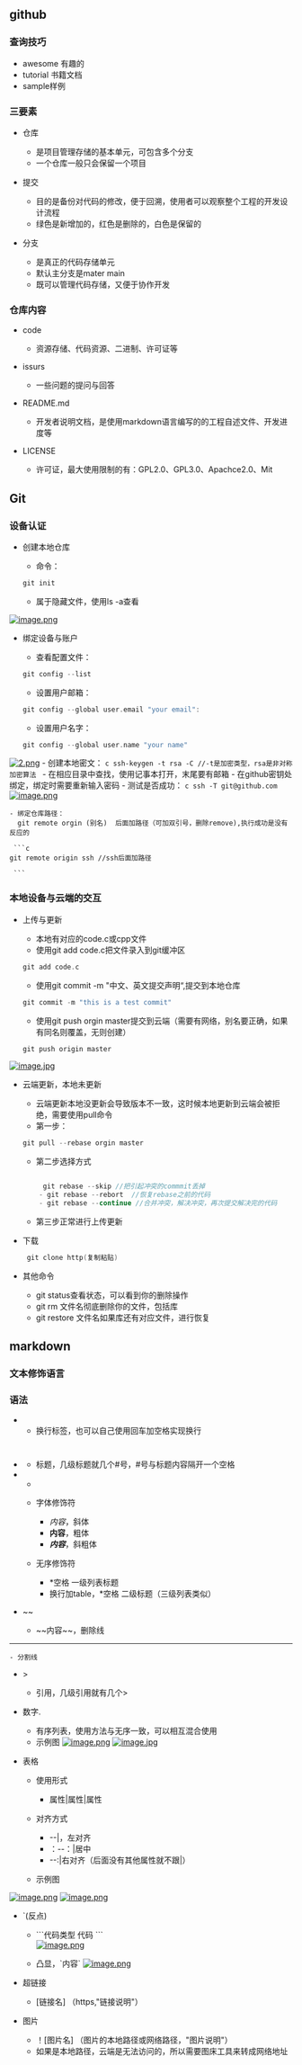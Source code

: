 ## github

### 查询技巧

- awesome 有趣的
- tutorial 书籍文档
- sample样例

### 三要素

- 仓库

	- 是项目管理存储的基本单元，可包含多个分支
	- 一个仓库一般只会保留一个项目

- 提交

	- 目的是备份对代码的修改，便于回溯，使用者可以观察整个工程的开发设计流程
	- 绿色是新增加的，红色是删除的，白色是保留的

- 分支

	- 是真正的代码存储单元
	- 默认主分支是mater main
	- 既可以管理代码存储，又便于协作开发

### 仓库内容

- code

	- 资源存储、代码资源、二进制、许可证等

- issurs

	- 一些问题的提问与回答

- README.md

	- 开发者说明文档，是使用markdown语言编写的的工程自述文件、开发进度等

- LICENSE

	- 许可证，最大使用限制的有：GPL2.0、GPL3.0、Apachce2.0、Mit

## Git

### 设备认证

- 创建本地仓库

	- 命令：
	```C
	git init
	
	```
	- 属于隐藏文件，使用ls -a查看

[![image.png](https://i.postimg.cc/K8XNMtq4/image.png)](https://postimg.cc/fJKm4Shh)

- 绑定设备与账户

	- 查看配置文件：
	```c
	git config --list
	
	```
	- 设置用户邮箱：
	```c
	git config --global user.email "your email":
	```

	- 设置用户名字：
	```c
	git config --global user.name "your name"
	```
[![2.png](https://i.postimg.cc/qRvr0JRD/2.png)](https://postimg.cc/WDCCwP00)
	- 创建本地密文：
	```c
	ssh-keygen -t rsa -C //-t是加密类型，rsa是非对称加密算法
	```
	- 在相应目录中查找，使用记事本打开，末尾要有邮箱
	- 在github密钥处绑定，绑定时需要重新输入密码
	- 测试是否成功：
	```c
	ssh -T git@github.com
	```
[![image.png](https://i.postimg.cc/rmZkwBRV/image.png)](https://postimg.cc/HcMKSPtR)

	- 绑定仓库路径：
	  git remote orgin (别名)  后面加路径（可加双引号，删除remove),执行成功是没有反应的
         
	 ```c
	git remote origin ssh //ssh后面加路径
	
	 ```

### 本地设备与云端的交互

- 上传与更新

	- 本地有对应的code.c或cpp文件
	- 使用git add code.c把文件录入到git缓冲区
	```c
	git add code.c
	```

	- 使用git commit -m "中文、英文提交声明“,提交到本地仓库
	```c 
	git commit -m "this is a test commit"
	```

	- 使用git push orgin master提交到云端（需要有网络，别名要正确，如果有同名则覆盖，无则创建）
	
	```c
	git push origin master
	```
[![image.jpg](https://i.postimg.cc/Jh1Vcrb7/image.jpg)](https://postimg.cc/LJ0bmMCG)
- 云端更新，本地未更新

	- 云端更新本地没更新会导致版本不一致，这时候本地更新到云端会被拒绝，需要使用pull命令
	- 第一步：
	```c
	git pull --rebase orgin master
	```

	- 第二步选择方式
	```c

		 git rebase --skip //把引起冲突的commmit丢掉
		- git rebase --rebort  //恢复rebase之前的代码
		- git rebase --continue //合并冲突，解决冲突，再次提交解决完的代码
	```

	- 第三步正常进行上传更新

- 下载
	```c
	 git clone http(复制粘贴)
	```
- 其他命令

	- git status查看状态，可以看到你的删除操作
	- git rm 文件名彻底删除你的文件，包括库
	- git restore 文件名如果库还有对应文件，进行恢复

## markdown

### 文本修饰语言

### 语法

- <br>

	- 换行标签，也可以自己使用回车加空格实现换行

- #

	- 标题，几级标题就几个#号，#号与标题内容隔开一个空格

- *

	- 字体修饰符

		- *内容*，斜体
		- **内容**，粗体
		- ***内容***，斜粗体

	- 无序修饰符

		- *空格 一级列表标题
		- 换行加table，*空格 二级标题（三级列表类似）


- ~~

	- \~~内容~~，删除线

- --

	- 分割线

- \>
	- 引用，几级引用就有几个>
	
- 数字.

	- 有序列表，使用方法与无序一致，可以相互混合使用
	- 示例图
[![image.png](https://i.postimg.cc/q7jf1PLs/image.png)](https://postimg.cc/JyDdndS0)
[![image.jpg](https://i.postimg.cc/j55pmMgG/image.jpg)](https://postimg.cc/8F2XrmVH)

- 表格

	- 使用形式 

		- 属性|属性|属性

	- 对齐方式

		- --|，左对齐
		- ：--：|居中
		- --:|右对齐（后面没有其他属性就不跟|）

	- 示例图

[![image.png](https://i.postimg.cc/2SY8Mf4M/image.png)](https://postimg.cc/Vd780pZW)
[![image.png](https://i.postimg.cc/YCxqwyR9/image.png)](https://postimg.cc/RWNz7dj5)


- `(反点)

	- \`\`\`代码类型  代码 \`\`\`  
[![image.png](https://i.postimg.cc/6QjW82Dx/image.png)](https://postimg.cc/p9jb7TWs)

	- 凸显，\`内容\`
[![image.png](https://i.postimg.cc/ZRWTpYSB/image.png)](https://postimg.cc/47TkTgns)

- 超链接

	- [链接名] （https,"链接说明"）

- 图片

	- ！[图片名] （图片的本地路径或网络路径，"图片说明"）
	- 如果是本地路径，云端是无法访问的，所以需要图床工具来转成网络地址
